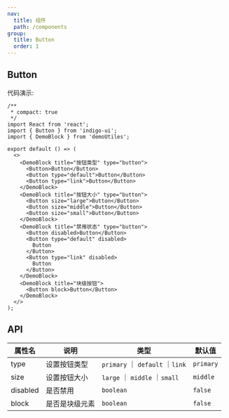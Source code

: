 ```yaml
---
nav:
  title: 组件
  path: /components
group:
  title: Button
  order: 1
---
```


## Button

代码演示:

```tsx
/**
 * compact: true
 */
import React from 'react';
import { Button } from 'indigo-ui';
import { DemoBlock } from 'demoUtiles';

export default () => (
  <>
    <DemoBlock title="按钮类型" type="button">
      <Button>Button</Button>
      <Button type="default">Button</Button>
      <Button type="link">Button</Button>
    </DemoBlock>
    <DemoBlock title="按钮大小" type="button">
      <Button size="large">Button</Button>
      <Button size="middle">Button</Button>
      <Button size="small">Button</Button>
    </DemoBlock>
    <DemoBlock title="禁用状态" type="button">
      <Button disabled>Button</Button>
      <Button type="default" disabled>
        Button
      </Button>
      <Button type="link" disabled>
        Button
      </Button>
    </DemoBlock>
    <DemoBlock title="块级按钮">
      <Button block>Button</Button>
    </DemoBlock>
  </>
);
```

## API

| 属性名   | 说明           | 类型                            | 默认值    |
| -------- | -------------- | ------------------------------- | --------- |
| type     | 设置按钮类型   | `primary` ｜ `default` ｜`link` | `primary` |
| size     | 设置按钮大小   | `large` ｜ `middle` ｜`small`   | `middle`  |
| disabled | 是否禁用       | `boolean`                       | `false`   |
| block    | 是否是块级元素 | `boolean`                       | `false`   |
